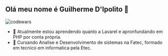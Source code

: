 ## Olá meu nome é Guilherme D'Ipolito 👋
![codewars](https://www.codewars.com/users/guidipolito/badges/small)
- 🌱 Atualmente estou aprendendo quanto a Lavarel e apronfundando em PHP por conta própria.
- 📖 Cursando Analise e Desenvolvimento de sistemas na Fatec, formado em tecnico em informatica pela Etec.
<!--
**guidipolito/guidipolito** is a ✨ _special_ ✨ repository because its `README.md` (this file) appears on your GitHub profile.

Here are some ideas to get you started:

- 🔭 I’m currently working on ...
- 🌱 I’m currently learning ...
- 👯 I’m looking to collaborate on ...
- 🤔 I’m looking for help with ...
- 💬 Ask me about ...
- 📫 How to reach me: ...
- 😄 Pronouns: ...
- ⚡ Fun fact: ...
-->
